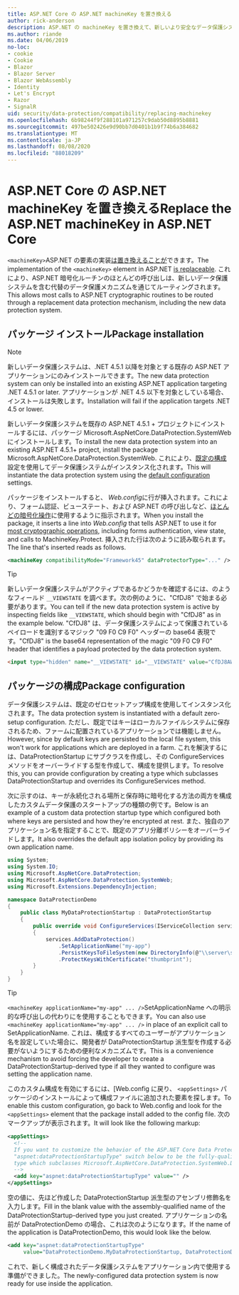 ```yaml
---
title: ASP.NET Core の ASP.NET machineKey を置き換える
author: rick-anderson
description: ASP.NET の machineKey を置き換えて、新しいより安全なデータ保護システムを使用できるようにする方法について説明します。
ms.author: riande
ms.date: 04/06/2019
no-loc:
- cookie
- Cookie
- Blazor
- Blazor Server
- Blazor WebAssembly
- Identity
- Let's Encrypt
- Razor
- SignalR
uid: security/data-protection/compatibility/replacing-machinekey
ms.openlocfilehash: 6b98244f9f288101a971257c9dab50d8895b8881
ms.sourcegitcommit: 497be502426e9d90bb7d0401b1b9f74b6a384682
ms.translationtype: MT
ms.contentlocale: ja-JP
ms.lasthandoff: 08/08/2020
ms.locfileid: "88018209"
---
```

# <a name="replace-the-aspnet-machinekey-in-aspnet-core"></a><span data-ttu-id="4fa5f-103">ASP.NET Core の ASP.NET machineKey を置き換える</span><span class="sxs-lookup"><span data-stu-id="4fa5f-103">Replace the ASP.NET machineKey in ASP.NET Core</span></span>

<a name="compatibility-replacing-machinekey"></a>

<span data-ttu-id="4fa5f-104">`<machineKey>`ASP.NET の要素の実装[は置き換えることが](https://blogs.msdn.microsoft.com/webdev/2012/10/23/cryptographic-improvements-in-asp-net-4-5-pt-2/)できます。</span><span class="sxs-lookup"><span data-stu-id="4fa5f-104">The implementation of the `<machineKey>` element in ASP.NET [is replaceable](https://blogs.msdn.microsoft.com/webdev/2012/10/23/cryptographic-improvements-in-asp-net-4-5-pt-2/).</span></span> <span data-ttu-id="4fa5f-105">これにより、ASP.NET 暗号化ルーチンのほとんどの呼び出しは、新しいデータ保護システムを含む代替のデータ保護メカニズムを通じてルーティングされます。</span><span class="sxs-lookup"><span data-stu-id="4fa5f-105">This allows most calls to ASP.NET cryptographic routines to be routed through a replacement data protection mechanism, including the new data protection system.</span></span>

## <a name="package-installation"></a><span data-ttu-id="4fa5f-106">パッケージ インストール</span><span class="sxs-lookup"><span data-stu-id="4fa5f-106">Package installation</span></span>

> [!NOTE]
> <span data-ttu-id="4fa5f-107">新しいデータ保護システムは、.NET 4.5.1 以降を対象とする既存の ASP.NET アプリケーションにのみインストールできます。</span><span class="sxs-lookup"><span data-stu-id="4fa5f-107">The new data protection system can only be installed into an existing ASP.NET application targeting .NET 4.5.1 or later.</span></span> <span data-ttu-id="4fa5f-108">アプリケーションが .NET 4.5 以下を対象としている場合、インストールは失敗します。</span><span class="sxs-lookup"><span data-stu-id="4fa5f-108">Installation will fail if the application targets .NET 4.5 or lower.</span></span>

<span data-ttu-id="4fa5f-109">新しいデータ保護システムを既存の ASP.NET 4.5.1 + プロジェクトにインストールするには、パッケージ Microsoft.AspNetCore.DataProtection.SystemWeb にインストールします。</span><span class="sxs-lookup"><span data-stu-id="4fa5f-109">To install the new data protection system into an existing ASP.NET 4.5.1+ project, install the package Microsoft.AspNetCore.DataProtection.SystemWeb.</span></span> <span data-ttu-id="4fa5f-110">これにより、[既定の構成](xref:security/data-protection/configuration/default-settings)設定を使用してデータ保護システムがインスタンス化されます。</span><span class="sxs-lookup"><span data-stu-id="4fa5f-110">This will instantiate the data protection system using the [default configuration](xref:security/data-protection/configuration/default-settings) settings.</span></span>

<span data-ttu-id="4fa5f-111">パッケージをインストールすると、 *Web.config*に行が挿入されます。これにより、フォーム認証、ビューステート、および ASP.NET の呼び出しなど、[ほとんどの暗号化操作](https://blogs.msdn.microsoft.com/webdev/2012/10/23/cryptographic-improvements-in-asp-net-4-5-pt-2/)に使用するように指示されます。</span><span class="sxs-lookup"><span data-stu-id="4fa5f-111">When you install the package, it inserts a line into *Web.config* that tells ASP.NET to use it for [most cryptographic operations](https://blogs.msdn.microsoft.com/webdev/2012/10/23/cryptographic-improvements-in-asp-net-4-5-pt-2/), including forms authentication, view state, and calls to MachineKey.Protect.</span></span> <span data-ttu-id="4fa5f-112">挿入された行は次のように読み取られます。</span><span class="sxs-lookup"><span data-stu-id="4fa5f-112">The line that's inserted reads as follows.</span></span>

```xml
<machineKey compatibilityMode="Framework45" dataProtectorType="..." />
```

>[!TIP]
> <span data-ttu-id="4fa5f-113">新しいデータ保護システムがアクティブであるかどうかを確認するには、のようなフィールド `__VIEWSTATE` を調べます。次の例のように、"CfDJ8" で始まる必要があります。</span><span class="sxs-lookup"><span data-stu-id="4fa5f-113">You can tell if the new data protection system is active by inspecting fields like `__VIEWSTATE`, which should begin with "CfDJ8" as in the example below.</span></span> <span data-ttu-id="4fa5f-114">"CfDJ8" は、データ保護システムによって保護されているペイロードを識別するマジック "09 F0 C9 F0" ヘッダーの base64 表現です。</span><span class="sxs-lookup"><span data-stu-id="4fa5f-114">"CfDJ8" is the base64 representation of the magic "09 F0 C9 F0" header that identifies a payload protected by the data protection system.</span></span>

```html
<input type="hidden" name="__VIEWSTATE" id="__VIEWSTATE" value="CfDJ8AWPr2EQPTBGs3L2GCZOpk...">
```

## <a name="package-configuration"></a><span data-ttu-id="4fa5f-115">パッケージの構成</span><span class="sxs-lookup"><span data-stu-id="4fa5f-115">Package configuration</span></span>

<span data-ttu-id="4fa5f-116">データ保護システムは、既定のゼロセットアップ構成を使用してインスタンス化されます。</span><span class="sxs-lookup"><span data-stu-id="4fa5f-116">The data protection system is instantiated with a default zero-setup configuration.</span></span> <span data-ttu-id="4fa5f-117">ただし、既定ではキーはローカルファイルシステムに保存されるため、ファームに配置されているアプリケーションでは機能しません。</span><span class="sxs-lookup"><span data-stu-id="4fa5f-117">However, since by default keys are persisted to the local file system, this won't work for applications which are deployed in a farm.</span></span> <span data-ttu-id="4fa5f-118">これを解決するには、DataProtectionStartup にサブクラスを作成し、その ConfigureServices メソッドをオーバーライドする型を作成して、構成を提供します。</span><span class="sxs-lookup"><span data-stu-id="4fa5f-118">To resolve this, you can provide configuration by creating a type which subclasses DataProtectionStartup and overrides its ConfigureServices method.</span></span>

<span data-ttu-id="4fa5f-119">次に示すのは、キーが永続化される場所と保存時に暗号化する方法の両方を構成したカスタムデータ保護のスタートアップの種類の例です。</span><span class="sxs-lookup"><span data-stu-id="4fa5f-119">Below is an example of a custom data protection startup type which configured both where keys are persisted and how they're encrypted at rest.</span></span> <span data-ttu-id="4fa5f-120">また、独自のアプリケーション名を指定することで、既定のアプリ分離ポリシーをオーバーライドします。</span><span class="sxs-lookup"><span data-stu-id="4fa5f-120">It also overrides the default app isolation policy by providing its own application name.</span></span>

```csharp
using System;
using System.IO;
using Microsoft.AspNetCore.DataProtection;
using Microsoft.AspNetCore.DataProtection.SystemWeb;
using Microsoft.Extensions.DependencyInjection;

namespace DataProtectionDemo
{
    public class MyDataProtectionStartup : DataProtectionStartup
    {
        public override void ConfigureServices(IServiceCollection services)
        {
            services.AddDataProtection()
                .SetApplicationName("my-app")
                .PersistKeysToFileSystem(new DirectoryInfo(@"\\server\share\myapp-keys\"))
                .ProtectKeysWithCertificate("thumbprint");
        }
    }
}
```

>[!TIP]
> <span data-ttu-id="4fa5f-121">`<machineKey applicationName="my-app" ... />`SetApplicationName への明示的な呼び出しの代わりにを使用することもできます。</span><span class="sxs-lookup"><span data-stu-id="4fa5f-121">You can also use `<machineKey applicationName="my-app" ... />` in place of an explicit call to SetApplicationName.</span></span> <span data-ttu-id="4fa5f-122">これは、構成するすべてのユーザーがアプリケーション名を設定していた場合に、開発者が DataProtectionStartup 派生型を作成する必要がないようにするための便利なメカニズムです。</span><span class="sxs-lookup"><span data-stu-id="4fa5f-122">This is a convenience mechanism to avoid forcing the developer to create a DataProtectionStartup-derived type if all they wanted to configure was setting the application name.</span></span>

<span data-ttu-id="4fa5f-123">このカスタム構成を有効にするには、[Web.config に戻り、 `<appSettings>` パッケージのインストールによって構成ファイルに追加された要素を探します。</span><span class="sxs-lookup"><span data-stu-id="4fa5f-123">To enable this custom configuration, go back to Web.config and look for the `<appSettings>` element that the package install added to the config file.</span></span> <span data-ttu-id="4fa5f-124">次のマークアップが表示されます。</span><span class="sxs-lookup"><span data-stu-id="4fa5f-124">It will look like the following markup:</span></span>

```xml
<appSettings>
  <!--
  If you want to customize the behavior of the ASP.NET Core Data Protection stack, set the
  "aspnet:dataProtectionStartupType" switch below to be the fully-qualified name of a
  type which subclasses Microsoft.AspNetCore.DataProtection.SystemWeb.DataProtectionStartup.
  -->
  <add key="aspnet:dataProtectionStartupType" value="" />
</appSettings>
```

<span data-ttu-id="4fa5f-125">空の値に、先ほど作成した DataProtectionStartup 派生型のアセンブリ修飾名を入力します。</span><span class="sxs-lookup"><span data-stu-id="4fa5f-125">Fill in the blank value with the assembly-qualified name of the DataProtectionStartup-derived type you just created.</span></span> <span data-ttu-id="4fa5f-126">アプリケーションの名前が DataProtectionDemo の場合、これは次のようになります。</span><span class="sxs-lookup"><span data-stu-id="4fa5f-126">If the name of the application is DataProtectionDemo, this would look like the below.</span></span>

```xml
<add key="aspnet:dataProtectionStartupType"
     value="DataProtectionDemo.MyDataProtectionStartup, DataProtectionDemo" />
```

<span data-ttu-id="4fa5f-127">これで、新しく構成されたデータ保護システムをアプリケーション内で使用する準備ができました。</span><span class="sxs-lookup"><span data-stu-id="4fa5f-127">The newly-configured data protection system is now ready for use inside the application.</span></span>
